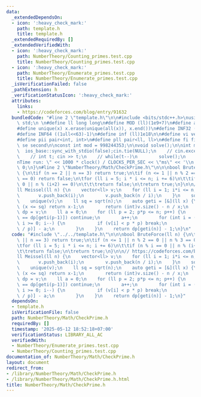 ```yaml
---
data:
  _extendedDependsOn:
  - icon: ':heavy_check_mark:'
    path: template.h
    title: template.h
  _extendedRequiredBy: []
  _extendedVerifiedWith:
  - icon: ':heavy_check_mark:'
    path: NumberTheory/Counting_primes.test.cpp
    title: NumberTheory/Counting_primes.test.cpp
  - icon: ':heavy_check_mark:'
    path: NumberTheory/Enumerate_primes.test.cpp
    title: NumberTheory/Enumerate_primes.test.cpp
  _isVerificationFailed: false
  _pathExtension: h
  _verificationStatusIcon: ':heavy_check_mark:'
  attributes:
    links:
    - https://codeforces.com/blog/entry/91632
  bundledCode: "#line 2 \"template.h\"\n\n#include <bits/stdc++.h>\nusing namespace\
    \ std;\n \n#define ll long long\n#define MOD (ll)(1e9+7)\n#define all(x) (x).begin(),(x).end()\n\
    #define unique(x) x.erase(unique(all(x)), x.end())\n#define INF32 ((1ull<<31)-1)\n\
    #define INF64 ((1ull<<63)-1)\n#define inf (ll)1e18\n\n#define vi vector<int>\n\
    #define pii pair<int, int>\n#define pll pair<ll, ll>\n#define fi first\n#define\
    \ se second\n\nconst int mod = 998244353;\n\nvoid solve();\n\nint main(){\n  \
    \  ios_base::sync_with_stdio(false);cin.tie(NULL);\n    // cin.exceptions(cin.failbit);\n\
    \    // int t; cin >> t;\n    // while(t--)\n        solve();\n    cerr << \"\\\
    nTime run: \" << 1000 * clock() / CLOCKS_PER_SEC << \"ms\" << '\\n';\n    return\
    \ 0;\n}\n#line 2 \"NumberTheory/Math/CheckPrime.h\"\n\n\nbool BruteForce(ll n)\
    \ {\n\tif (n == 2 || n == 3) return true;\n\tif (n <= 1 || n % 2 == 0 || n % 3\
    \ == 0) return false;\n\tfor (ll i = 5; i * i <= n; i += 6)\n\t\tif (n % i ==\
    \ 0 || n % (i+2) == 0)\n\t\t\treturn false;\n\treturn true;\n}\n\n// https://codeforces.com/blog/entry/91632\n\
    ll Meissel(ll n) {\n    vector<ll> v;\n    for (ll i = 1; i*i <= n; i++) {\n \
    \       v.push_back(i);\n        v.push_back(n / i);\n    }\n    sort(all(v));\n\
    \    unique(v);\n    ll sq = sqrt(n);\n    auto geti = [&](ll x) {\n        if\
    \ (x <= sq) return x-1;\n        return (int)v.size() - n / x;\n    };\n    vector<ll>\
    \ dp = v;\n    ll a = 0;\n    for (ll p = 2; p*p <= n; p++) {\n        if (dp[geti(p)]\
    \ == dp[geti(p-1)]) continue;\n        a++;\n        for (int i = (int)v.size()-1;\
    \ i >= 0; i--) {\n            if (v[i] < p * p) break;\n            dp[i] -= dp[geti(v[i]\
    \ / p)] - a;\n        }\n    }\n    return dp[geti(n)] - 1;\n}\n"
  code: "#include \"../../template.h\"\n\n\nbool BruteForce(ll n) {\n\tif (n == 2\
    \ || n == 3) return true;\n\tif (n <= 1 || n % 2 == 0 || n % 3 == 0) return false;\n\
    \tfor (ll i = 5; i * i <= n; i += 6)\n\t\tif (n % i == 0 || n % (i+2) == 0)\n\t\
    \t\treturn false;\n\treturn true;\n}\n\n// https://codeforces.com/blog/entry/91632\n\
    ll Meissel(ll n) {\n    vector<ll> v;\n    for (ll i = 1; i*i <= n; i++) {\n \
    \       v.push_back(i);\n        v.push_back(n / i);\n    }\n    sort(all(v));\n\
    \    unique(v);\n    ll sq = sqrt(n);\n    auto geti = [&](ll x) {\n        if\
    \ (x <= sq) return x-1;\n        return (int)v.size() - n / x;\n    };\n    vector<ll>\
    \ dp = v;\n    ll a = 0;\n    for (ll p = 2; p*p <= n; p++) {\n        if (dp[geti(p)]\
    \ == dp[geti(p-1)]) continue;\n        a++;\n        for (int i = (int)v.size()-1;\
    \ i >= 0; i--) {\n            if (v[i] < p * p) break;\n            dp[i] -= dp[geti(v[i]\
    \ / p)] - a;\n        }\n    }\n    return dp[geti(n)] - 1;\n}"
  dependsOn:
  - template.h
  isVerificationFile: false
  path: NumberTheory/Math/CheckPrime.h
  requiredBy: []
  timestamp: '2025-05-12 18:52:18+07:00'
  verificationStatus: LIBRARY_ALL_AC
  verifiedWith:
  - NumberTheory/Enumerate_primes.test.cpp
  - NumberTheory/Counting_primes.test.cpp
documentation_of: NumberTheory/Math/CheckPrime.h
layout: document
redirect_from:
- /library/NumberTheory/Math/CheckPrime.h
- /library/NumberTheory/Math/CheckPrime.h.html
title: NumberTheory/Math/CheckPrime.h
---
```

